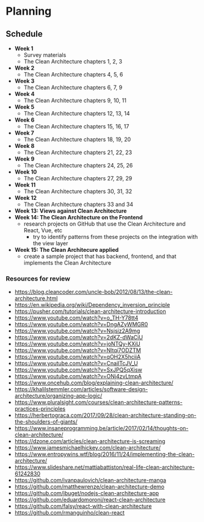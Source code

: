 # Planning

## Schedule

- **Week 1**
  - Survey materials
  - The Clean Architecture chapters 1, 2, 3
- **Week 2**
  - The Clean Architecture chapters 4, 5, 6
- **Week 3**
  - The Clean Architecture chapters 6, 7, 9
- **Week 4**
  - The Clean Architecture chapters 9, 10, 11
- **Week 5**
  - The Clean Architecture chapters 12, 13, 14
- **Week 6**
  - The Clean Architecture chapters 15, 16, 17
- **Week 7**
  - The Clean Architecture chapters 18, 19, 20
- **Week 8**
  - The Clean Architecture chapters 21, 22, 23
- **Week 9**
  - The Clean Architecture chapters 24, 25, 26
- **Week 10**
  - The Clean Architecture chapters 27, 29, 29
- **Week 11**
  - The Clean Architecture chapters 30, 31, 32
- **Week 12**
  - The Clean Architecture chapters 33 and 34
- **Week 13: Views against Clean Architecture**
- **Week 14: The Clean Architecture on the Frontend**
  - research projects on GitHub that use the Clean Architecture and React, Vue, etc
    - try to identify patterns from these projects on the integration with the view layer
- **Week 15: The Clean Architecure applied**
  - create a sample project that has backend, frontend, and that implements the Clean Architecture

### Resources for review
- https://blog.cleancoder.com/uncle-bob/2012/08/13/the-clean-architecture.html
- https://en.wikipedia.org/wiki/Dependency_inversion_principle
- https://pusher.com/tutorials/clean-architecture-introduction
- https://www.youtube.com/watch?v=o_TH-Y78tt4
- https://www.youtube.com/watch?v=DngAZyWMGR0
- https://www.youtube.com/watch?v=Nsjsiz2A9mg
- https://www.youtube.com/watch?v=2dKZ-dWaCiU
- https://www.youtube.com/watch?v=joNTQy-KXiU
- https://www.youtube.com/watch?v=Nltqi7ODZTM
- https://www.youtube.com/watch?v=qOH2X5hciiA
- https://www.youtube.com/watch?v=CnailTcJV_U
- https://www.youtube.com/watch?v=SxJPQ5qXisw
- https://www.youtube.com/watch?v=ONj4zvLtmpA
- https://www.oncehub.com/blog/explaining-clean-architecture/
- https://khalilstemmler.com/articles/software-design-architecture/organizing-app-logic/
- https://www.pluralsight.com/courses/clean-architecture-patterns-practices-principles
- https://herbertograca.com/2017/09/28/clean-architecture-standing-on-the-shoulders-of-giants/
- https://www.insaneprogramming.be/article/2017/02/14/thoughts-on-clean-architecture/
- https://dzone.com/articles/clean-architecture-is-screaming
- https://www.jamesmichaelhickey.com/clean-architecture/
- https://www.entropywins.wtf/blog/2016/11/24/implementing-the-clean-architecture/
- https://www.slideshare.net/mattiabattiston/real-life-clean-architecture-61242830
- https://github.com/ivanpaulovich/clean-architecture-manga
- https://github.com/matthewrenze/clean-architecture-demo
- https://github.com/jbuget/nodejs-clean-architecture-app
- https://github.com/eduardomoroni/react-clean-architecture
- https://github.com/falsy/react-with-clean-architecture
- https://github.com/rmanguinho/clean-react